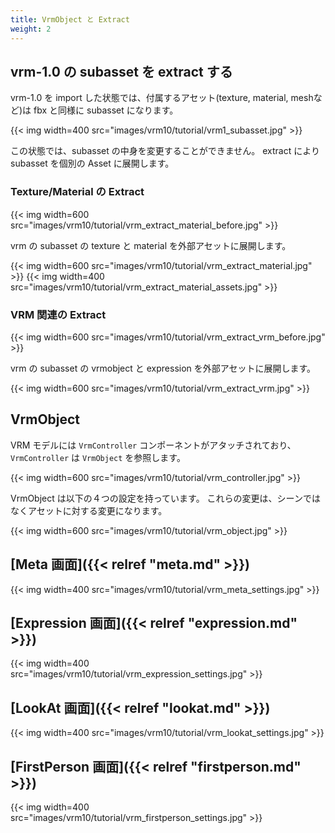 ```yaml
---
title: VrmObject と Extract
weight: 2
---
```


## vrm-1.0 の subasset を extract する

vrm-1.0 を import した状態では、付属するアセット(texture, material, meshなど)は fbx と同様に subasset になります。

{{< img width=400 src="images/vrm10/tutorial/vrm1_subasset.jpg" >}}

この状態では、subasset の中身を変更することができません。
extract により subasset を個別の Asset に展開します。

### Texture/Material の Extract

{{< img width=600 src="images/vrm10/tutorial/vrm_extract_material_before.jpg" >}}

vrm の subasset の texture と material を外部アセットに展開します。

{{< img width=600 src="images/vrm10/tutorial/vrm_extract_material.jpg" >}}
{{< img width=400 src="images/vrm10/tutorial/vrm_extract_material_assets.jpg" >}}

### VRM 関連の Extract

{{< img width=600 src="images/vrm10/tutorial/vrm_extract_vrm_before.jpg" >}}

vrm の subasset の vrmobject と expression を外部アセットに展開します。

{{< img width=600 src="images/vrm10/tutorial/vrm_extract_vrm.jpg" >}}

## VrmObject

VRM モデルには `VrmController` コンポーネントがアタッチされており、
`VrmController` は `VrmObject` を参照します。

{{< img width=600 src="images/vrm10/tutorial/vrm_controller.jpg" >}}


VrmObject は以下の４つの設定を持っています。
これらの変更は、シーンではなくアセットに対する変更になります。

{{< img width=600 src="images/vrm10/tutorial/vrm_object.jpg" >}}

## [Meta 画面]({{< relref "meta.md" >}})

{{< img width=400 src="images/vrm10/tutorial/vrm_meta_settings.jpg" >}}

## [Expression 画面]({{< relref "expression.md" >}})

{{< img width=400 src="images/vrm10/tutorial/vrm_expression_settings.jpg" >}}

## [LookAt 画面]({{< relref "lookat.md" >}})

{{< img width=400 src="images/vrm10/tutorial/vrm_lookat_settings.jpg" >}}

## [FirstPerson 画面]({{< relref "firstperson.md" >}})

{{< img width=400 src="images/vrm10/tutorial/vrm_firstperson_settings.jpg" >}}
